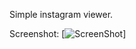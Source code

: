 Simple instagram viewer. 


Screenshot:
[![ScreenShot](http://cl.ly/image/45370P470735/walkthrough.gif)]
